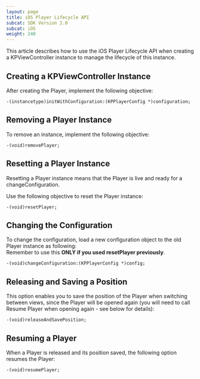 ```yaml
---
layout: page
title: iOS Player Lifecycle API
subcat: SDK Version 2.0
subcat: iOS
weight: 240
---
```


This article describes how to use the iOS Player Lifecycle API when creating a KPViewController instance to manage the lifecycle of this instance.

## Creating a KPViewController Instance
After creating the Player, implement the following objective:

```objective_c    
-(instancetype)initWithConfiguration:(KPPlayerConfig *)configuration;
```

## Removing a Player Instance
To remove an instance, implement the following objective:
```objective_c        
-(void)removePlayer;
```

## Resetting a Player Instance
Resetting a Player instance means that the Player is live and ready for a changeConfiguration. 

Use the following objective to reset the Player instance:

```objective_c    
-(void)resetPlayer;
```

## Changing the Configuration
To change the configuration, load a new configuration object to the old Player instance as following:   
Remember to use this **ONLY if you used resetPlayer previously**.

```objective_c    
-(void)changeConfiguration:(KPPlayerConfig *)config;
```

## Releasing and Saving a Position
This option enables you to save the position of the Player when switching between views, since the Player will be opened again (you will need to call Resume Player when opening again - see below for details):

```objective_c   
-(void)releaseAndSavePosition;
```

## Resuming a Player
When a Player is released and its position saved, the following option resumes the Player:

```objective_c   
-(void)resumePlayer;
```
